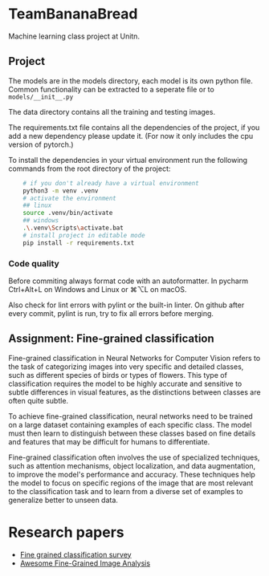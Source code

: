 # TeamBananaBread
Machine learning class project at Unitn.

## Project
The models are in the models directory, each model is its own python file. Common functionality can be extracted to a seperate file or to `models/__init__.py`

The data directory contains all the training and testing images.

The requirements.txt file contains all the dependencies of the project, if you add a new dependency please update it. (For now it only includes the cpu version of pytorch.)

To install the dependencies in your virtual environment run the following commands from the root directory of the project:
```bash
    # if you don't already have a virtual environment
    python3 -m venv .venv
    # activate the environment
    ## linux
    source .venv/bin/activate
    ## windows
    .\.venv\Scripts\activate.bat
    # install project in editable mode
    pip install -r requirements.txt
```

### Code quality
Before commiting always format code with an autoformatter.
In pycharm  Ctrl+Alt+L on Windows and Linux or ⌘⌥L on macOS.

Also check for lint errors with pylint or the built-in linter.
On github after every commit, pylint is run, try to fix all errors before merging.

## Assignment: Fine-grained classification
Fine-grained classification in Neural Networks for Computer Vision
refers to the task of categorizing images into very specific and
detailed classes, such as different species of birds or types of
flowers. This type of classification requires the model to be highly
accurate and sensitive to subtle differences in visual features, as the
distinctions between classes are often quite subtle.

To achieve fine-grained classification, neural
networks need to be trained on a large
dataset containing examples of each specific
class. The model must then learn to
distinguish between these classes based on
fine details and features that may be difficult for
humans to differentiate.

Fine-grained classification often involves the
use of specialized techniques, such as
attention mechanisms, object localization,
and data augmentation, to improve the
model's performance and accuracy. These
techniques help the model to focus on specific
regions of the image that are most relevant to
the classification task and to learn from a
diverse set of examples to generalize better to
unseen data.

# Research papers
- [Fine grained classification survey](https://arxiv.org/pdf/2111.06119)
- [Awesome Fine-Grained Image Analysis](http://www.weixiushen.com/project/Awesome_FGIA/Awesome_FGIA.html)
